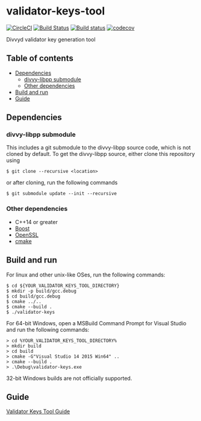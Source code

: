 # validator-keys-tool

[![CircleCI](https://circleci.com/gh/xdv/validator-keys-tool.svg?style=svg)](https://circleci.com/gh/xdv/validator-keys-tool)
[![Build Status](https://travis-ci.org/xdv/validator-keys-tool.svg?branch=master)](https://travis-ci.org/xdv/validator-keys-tool)
[![Build status](https://ci.appveyor.com/api/projects/status/dd42bs8pfao8k82p/branch/master?svg=true)](https://ci.appveyor.com/project/xdv/validator-keys-tool)
[![codecov](https://codecov.io/gh/xdv/validator-keys-tool/branch/master/graph/badge.svg)](https://codecov.io/gh/xdv/validator-keys-tool)

Divvyd validator key generation tool

## Table of contents

* [Dependencies](#dependencies)
  * [divvy-libpp submodule](#divvy-libpp-submodule)
  * [Other dependencies](#other-dependencies)
* [Build and run](#build-and-run)
* [Guide](#guide)

## Dependencies

### divvy-libpp submodule

This includes a git submodule to the divvy-libpp source code, which is not cloned by default. To get the divvy-libpp source, either clone this repository using
```
$ git clone --recursive <location>
```
or after cloning, run the following commands
```
$ git submodule update --init --recursive
```

### Other dependencies

* C++14 or greater
* [Boost](http://www.boost.org/)
* [OpenSSL](https://www.openssl.org/)
* [cmake](https://cmake.org)

## Build and run

For linux and other unix-like OSes, run the following commands:

```
$ cd ${YOUR_VALIDATOR_KEYS_TOOL_DIRECTORY}
$ mkdir -p build/gcc.debug
$ cd build/gcc.debug
$ cmake ../..
$ cmake --build .
$ ./validator-keys
```

For 64-bit Windows, open a MSBuild Command Prompt for Visual Studio
and run the following commands:

```
> cd %YOUR_VALIDATOR_KEYS_TOOL_DIRECTORY%
> mkdir build
> cd build
> cmake -G"Visual Studio 14 2015 Win64" ..
> cmake --build .
> .\Debug\validator-keys.exe
```

32-bit Windows builds are not officially supported.

## Guide

[Validator Keys Tool Guide](doc/validator-keys-tool-guide.md)
